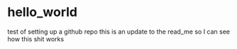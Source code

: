 # hello_world
test of setting up a github repo
this is an update to the read_me so I can see how this shit works
